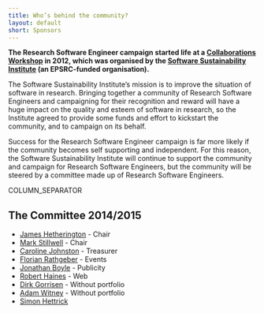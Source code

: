 ```yaml
---
title: Who’s behind the community?
layout: default
short: Sponsors
---
```



**The Research Software Engineer campaign started life at a [Collaborations Workshop](http://www.software.ac.uk/community/workshops) in 2012, 
which was organised by the [Software Sustainability Institute](http://www.software.ac.uk) (an EPSRC-funded organisation).**

The Software Sustainability Institute’s mission is to improve the situation of software in research. 
Bringing together a community of Research Software Engineers and campaigning for their recognition and reward
will have a huge impact on the quality and esteem of software in research, so the Institute agreed to
provide some funds and effort to kickstart the community, and to campaign on its behalf.

Success for the Research Software Engineer campaign is far more likely if the community becomes self supporting and independent. 
For this reason, the Software Sustainability Institute will continue to support the community and
campaign for Research Software Engineers, but the community will be steered by a committee made up of
Research Software Engineers.

COLUMN_SEPARATOR

The Committee 2014/2015
-----------------------

* [James Hetherington](https://iris.ucl.ac.uk/iris/browse/profile?upi=JHETH53) - Chair
* [Mark Stillwell]() - Chair
* [Caroline Johnston](http://cassjohnston.wordpress.com/) - Treasurer
* [Florian Rathgeber]() - Events
* [Jonathan Boyle]() - Publicity
* [Robert Haines](http://software.ac.uk/fellows/robert-haines) - Web
* [Dirk Gorrisen](http://dirkgorissen.com/) - Without portfolio
* [Adam Witney]() - Without portfolio
* [Simon Hettrick](http://www.software.ac.uk/about/people/simon-hettrick)
